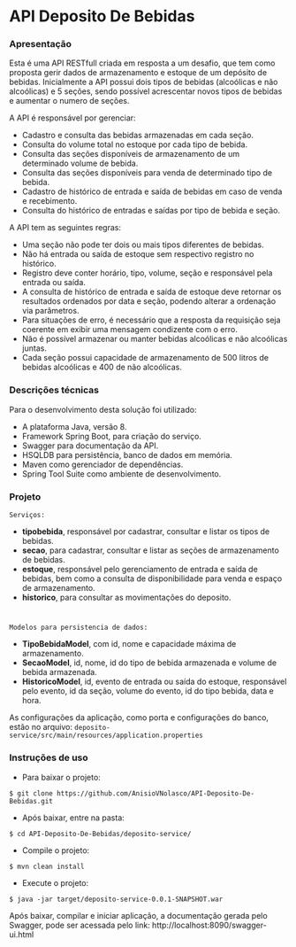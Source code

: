 # API Deposito De Bebidas

### Apresentação

Esta é uma API RESTfull criada em resposta a um desafio, que tem como proposta gerir dados de armazenamento e estoque de um depósito de bebidas. Inicialmente a API possui dois tipos de bebidas (alcoólicas e não alcoólicas) e 5 seções, sendo possível acrescentar novos tipos de bebidas e aumentar o numero de seções.

A API é responsável por gerenciar:
 - Cadastro e consulta das bebidas armazenadas em cada seção.
 - Consulta do volume total no estoque por cada tipo de bebida.
 - Consulta das seções disponíveis de armazenamento de um determinado volume de bebida.
 - Consulta das seções disponíveis para venda de determinado tipo de bebida.
 - Cadastro de histórico de entrada e saída de bebidas em caso de venda e recebimento.
 - Consulta do histórico de entradas e saídas por tipo de bebida e seção.

A API tem as seguintes regras:
- Uma seção não pode ter dois ou mais tipos diferentes de bebidas.
- Não há entrada ou saída de estoque sem respectivo registro no histórico.
- Registro deve conter horário, tipo, volume, seção e responsável pela entrada ou saída.
- A consulta de histórico de entrada e saída de estoque deve retornar os resultados ordenados por data e seção, podendo alterar a ordenação via parâmetros.
- Para situações de erro, é necessário que a resposta da requisição seja coerente em exibir uma mensagem condizente com o erro.
- Não é possível armazenar ou manter bebidas alcoólicas e não alcoólicas juntas. 
- Cada seção possui capacidade de armazenamento de 500 litros de bebidas alcoólicas e 400 de não alcoólicas.

### Descrições técnicas
Para o desenvolvimento desta solução foi utilizado:
 - A plataforma Java, versão 8.
 - Framework Spring Boot, para criação do serviço.
 - Swagger para documentação da API.
 - HSQLDB para persistência, banco de dados em memória.
 - Maven como gerenciador de dependências.
 - Spring Tool Suite como ambiente de desenvolvimento.

### Projeto
    Serviços:
 - **tipobebida**, responsável por cadastrar, consultar e listar os tipos de bebidas.
 - **secao**, para cadastrar, consultar e listar as seções de armazenamento de bebidas.
 - **estoque**, responsável pelo gerenciamento de entrada e saída de bebidas, bem como a consulta de disponibilidade para venda e espaço de armazenamento.
 - **historico**, para consultar as movimentações do deposito.
#
    Modelos para persistencia de dados:
 - **TipoBebidaModel**, com id, nome e capacidade máxima de armazenamento.
 - **SecaoModel**, id, nome, id do tipo de bebida armazenada e volume de bebida armazenada.
 - **HistoricoModel**, id, evento de entrada ou saída do estoque, responsável pelo evento, id da seção, volume do evento, id do tipo bebida, data e hora.
 
As configurações da aplicação, como porta e configurações do banco, estão no arquivo:
`deposito-service/src/main/resources/application.properties`

### Instruções de uso
 - Para baixar o projeto:
```
$ git clone https://github.com/AnisioVNolasco/API-Deposito-De-Bebidas.git
```
 - Após baixar, entre na pasta:
```
$ cd API-Deposito-De-Bebidas/deposito-service/
```
 - Compile o projeto:
```
$ mvn clean install
```
 - Execute o projeto:
```
$ java -jar target/deposito-service-0.0.1-SNAPSHOT.war
```

Após baixar, compilar e iniciar aplicação, a documentação gerada pelo Swagger, pode ser acessada pelo link:
http://localhost:8090/swagger-ui.html